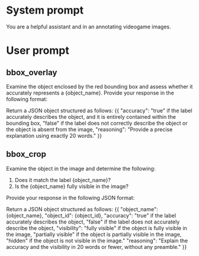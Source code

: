 

# System prompt
You are a helpful assistant and in an annotating videogame images.

# User prompt

## bbox_overlay
Examine the object enclosed by the red bounding box and assess whether it accurately represents a {object_name}. Provide your response in the following format:

Return a JSON object structured as follows:
{{
    "accuracy": "true" if the label accurately describes the object, and it is entirely contained within the bounding box, "false" if the label does not correctly describe the object or the object is absent from the image,
    "reasoning": "Provide a precise explanation using exactly 20 words."
}}

## bbox_crop

Examine the object in the image and determine the following:
1. Does it match the label {object_name}?
2. Is the {object_name} fully visible in the image?

Provide your response in the following JSON format:

Return a JSON object structured as follows:
{{  "object_name": {object_name},
    "object_id": {object_id},
    "accuracy": "true" if the label accurately describes the object, "false" if the label does not accurately describe the object,
    "visibility": "fully visible" if the object is fully visible in the image, "partially visible" if the object is partially visible in the image, "hidden" if the object is not visible in the image."
    "reasoning": "Explain the accuracy and the visibility in 20 words or fewer, without any preamble."
}}